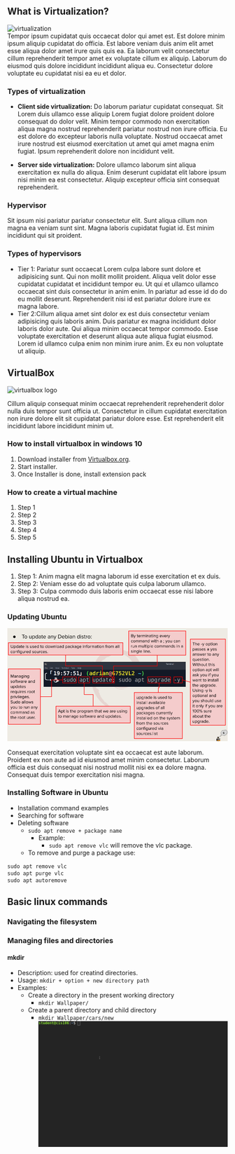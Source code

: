 ## What is Virtualization?
![virtualization](https://images0.cnblogs.com/blog/635909/201406/202235187547080.jpg)<br>
Tempor ipsum cupidatat quis occaecat dolor qui amet est. Est dolore minim ipsum aliquip cupidatat do officia. Est labore veniam duis anim elit amet esse aliqua dolor amet irure quis quis ea. Ea laborum velit consectetur cillum reprehenderit tempor amet ex voluptate cillum ex aliquip. Laborum do eiusmod quis dolore incididunt incididunt aliqua eu. Consectetur dolore voluptate eu cupidatat nisi ea eu et dolor.

### Types of virtualization

* **Client side virtualization:** Do laborum pariatur cupidatat consequat. Sit Lorem duis ullamco esse aliquip Lorem fugiat dolore proident dolore consequat do dolor velit. Minim tempor commodo non exercitation aliqua magna nostrud reprehenderit pariatur nostrud non irure officia. Eu est dolore do excepteur laboris nulla voluptate. Nostrud occaecat amet irure nostrud est eiusmod exercitation ut amet qui amet magna enim fugiat. Ipsum reprehenderit dolore non incididunt velit.
  
* **Server side virtualization:** Dolore ullamco laborum sint aliqua exercitation ex nulla do aliqua. Enim deserunt cupidatat elit labore ipsum nisi minim ea est consectetur. Aliquip excepteur officia sint consequat reprehenderit.

### Hypervisor 
Sit ipsum nisi pariatur pariatur consectetur elit. Sunt aliqua cillum non magna ea veniam sunt sint. Magna laboris cupidatat fugiat id. Est minim incididunt qui sit proident.

### Types of hypervisors
* Tier 1: Pariatur sunt occaecat Lorem culpa labore sunt dolore et adipisicing sunt. Qui non mollit mollit proident. Aliqua velit dolor esse cupidatat cupidatat et incididunt tempor eu. Ut qui et ullamco ullamco occaecat sint duis consectetur in anim enim. In pariatur ad esse id do do eu mollit deserunt. Reprehenderit nisi id est pariatur dolore irure ex magna labore.
* Tier 2:Cillum aliqua amet sint dolor ex est duis consectetur veniam adipisicing quis laboris anim. Duis pariatur ex magna incididunt dolor laboris dolor aute. Qui aliqua minim occaecat tempor commodo. Esse voluptate exercitation et deserunt aliqua aute aliqua fugiat eiusmod. Lorem id ullamco culpa enim non minim irure anim. Ex eu non voluptate ut aliquip.


## VirtualBox
![virtualbox logo](https://upload.wikimedia.org/wikipedia/commons/d/d5/Virtualbox_logo.png)<br>

Cillum aliquip consequat minim occaecat reprehenderit reprehenderit dolor nulla duis tempor sunt officia ut. Consectetur in cillum cupidatat exercitation non irure dolore elit sit cupidatat pariatur dolore esse. Est reprehenderit elit incididunt labore incididunt minim ut.

### How to install virtualbox in windows 10
1) Download installer from [Virtualbox.org](https://www.virtualbox.org/).
2) Start installer.
3) Once Installer is done, install extension pack

### How to create a virtual machine
1. Step 1
2. Step 2
3. Step 3
4. Step 4
5. Step 5

## Installing Ubuntu in Virtualbox
1. Step 1: Anim magna elit magna laborum id esse exercitation et ex duis.
2. Step 2: Veniam esse do ad voluptate quis culpa laborum ullamco.
3. Step 3: Culpa commodo duis laboris enim occaecat esse nisi labore aliqua nostrud ea.

### Updating Ubuntu
![update](update.png)<br>

Consequat exercitation voluptate sint ea occaecat est aute laborum. Proident ex non aute ad id eiusmod amet minim consectetur. Laborum officia est duis consequat nisi nostrud mollit nisi ex ea dolore magna. Consequat duis tempor exercitation nisi magna.

### Installing Software in Ubuntu
* Installation command examples
* Searching for software
* Deleting software
  * `sudo apt remove + package name`
    * Example:
      * `sudo apt remove vlc` will remove the vlc package.
  * To remove and purge a package use:
```
sudo apt remove vlc
sudo apt purge vlc
sudo apt autoremove
```


## Basic linux commands 

### Navigating the filesystem


### Managing files and directories
#### mkdir
* Description: used for creatind directories. 
* Usage: `mkdir + option + new directory path`
* Examples:
  * Create a directory in the present working directory
    * `mkdir Wallpaper/`
  * Create a parent directory and child directory
    * `mkdir Wallpaper/cars/new`
![mkdir](mkdir.gif)<br>
